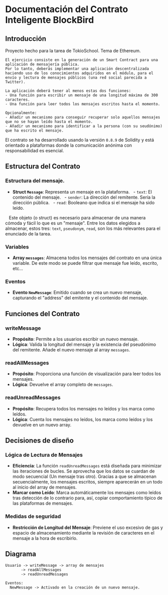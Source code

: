 # Documentación del Contrato Inteligente BlockBird

## Introducción

Proyecto hecho para la tarea de TokioSchool. Tema de Ethereum.

```
El ejercicio consiste en la generación de un Smart Contract para una aplicación de mensajería pública.
Por lo tanto, deberás implementar una aplicación descentralizada haciendo uso de los conocimientos adquiridos en el módulo, para el envío y lectura de mensajes públicos (una red social parecida a Twitter).

La aplicación deberá tener al menos estas dos funciones:
- Una función para escribir un mensaje de una longitud máxima de 300 caracteres.
- Una función para leer todos los mensajes escritos hasta el momento.

Opcionalmente:
- Añadir un mecanismo para conseguir recuperar solo aquellos mensajes que no se hayan leído hasta el momento.
- Añadir un mecanismo para identificar a la persona (con su seudónimo) que ha escrito el mensaje.
```

El contrato se ha desarrollado usando la versión `0.8.9` de Solidity y está orientado a plataformas donde la comunicación anónima con responsabilidad es esencial.

## Estructura del Contrato

### Estructura del mensaje.

- **Struct `Message`**: Representa un mensaje en la plataforma.
  - `text`: El contenido del mensaje.
  - `sender`: La dirección del remitente. Sería la dirección pública.
  - `read`: Booleano que indica si el mensaje ha sido leído.

   Este objeto (o struct) es necesario para almacenar de una manera cómoda y fácil lo que es un "mensaje". Entre los datos elegidos a almacenar, estos tres: `text`, `pseudonym`, `read`, son los más relevantes para el enunciado de la tarea.

### Variables

- **Array `messages`**: Almacena todos los mensajes del contrato en una única variable. De este modo se puede filtrar que mensaje fue leído, escrito, etc...
<!-- - **Mapping `pseudonyms`**: Vincula direcciones de Ethereum con pseudónimos de usuarios. -->
<!-- - **Mapping `pseudonymExists`**: Rastrea qué pseudónimos ya están en uso para garantizar su unicidad. -->


### Eventos

- **Evento `NewMessage`**: Emitido cuando se crea un nuevo mensaje, capturando el "address" del emitente y el contenido del mensaje.

## Funciones del Contrato

<!-- ### setPseudonym

- **Propósito**: Permite a los usuarios establecer o cambiar su pseudónimo.
- **Lógica**: Verifica si el pseudónimo ya está en uso. Actualiza los mappings `pseudonyms` y `pseudonymExists` en consecuencia. -->

### writeMessage

- **Propósito**: Permite a los usuarios escribir un nuevo mensaje.
- **Lógica**: Valida la longitud del mensaje y la existencia del pseudónimo del remitente. Añade el nuevo mensaje al array `messages`.

### readAllMessages

- **Propósito**: Proporciona una función de visualización para leer todos los mensajes.
- **Lógica**: Devuelve el array completo de `messages`.

### readUnreadMessages

- **Propósito**: Recupera todos los mensajes no leídos y los marca como leídos.
- **Lógica**: Cuenta los mensajes no leídos, los marca como leídos y los devuelve en un nuevo array.

<!-- ### getPseudonymFromMessage

- **Propósito**: Obtiene un mensaje por su ID, incluyendo el pseudónimo del remitente.
- **Lógica**: Valida el ID del mensaje y devuelve el mensaje correspondiente del array `messages`. -->

## Decisiones de diseño

<!-- ### Implementación de pseudónimos.

- **¿Por qué pseudónimos?**: Para mantener el anonimato del usuario permitiendo la comunicación.
- **Unicidad**: Asegura que cada pseudónimo sea único, previniendo la suplantación. -->

### Lógica de Lectura de Mensajes

- **Eficiencia**: La función `readUnreadMessages` está diseñada para minimizar las iteraciones de bucles. Se aprovecha que los datos se cuardan de modo secuencial (Un mensaje tras otro).
Gracias a que se almacenan secuencialmente, los mensajes escritos, siempre aparecerán en un todo al inicio del array de mensajes.
- **Marcar como Leído**: Marca automáticamente los mensajes como leídos tras detección de lo contrario para, así, copiar comportamiento típico de las plataformas de mensajes.

### Medidas de seguridad

- **Restricción de Longitud del Mensaje**: Previene el uso excesivo de gas y espacio de almacenamiento mediante la revisión de caracteres en el mensaje a la hora de escribirlo.

## Diagrama

```plaintext
Usuario -> writeMessage -> array de mensajes
       -> readAllMessages
       -> readUnreadMessages

Eventos:
  NewMessage -> Activado en la creación de un nuevo mensaje.
```
<!-- ```plaintext
Usuario -> setPseudonym -> mapping de pseudónimos
       -> writeMessage -> array de mensajes
       -> readAllMessages
       -> readUnreadMessages
       -> getPseudonymFromMessage

Eventos:
  NewMessage -> Activado en la creación de un nuevo mensaje.
``` -->